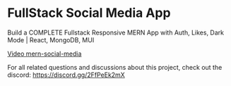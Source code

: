 # FullStack Social Media App

Build a COMPLETE Fullstack Responsive MERN App with Auth, Likes, Dark Mode | React, MongoDB, MUI

[Video mern-social-media](https://www.youtube.com/watch?v=K8YELRmUb5o)

For all related questions and discussions about this project, check out the discord: https://discord.gg/2FfPeEk2mX
